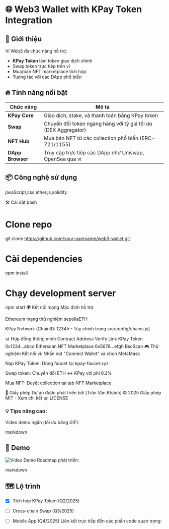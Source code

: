# 🌐 Web3 Wallet with KPay Token Integration



## 🚀 Giới thiệu
Ví Web3 đa chức năng hỗ trợ:
- **KPay Token** làm token giao dịch chính
- Swap token trực tiếp trên ví
- Mua/bán NFT marketplace tích hợp
- Tương tác với các DApp phổ biến

## 🔥 Tính năng nổi bật
| Chức năng       | Mô tả                                                                 |
|----------------|---------------------------------------------------------------------|
| **KPay Core**  | Giao dịch, stake, và thanh toán bằng KPay token                    |
| **Swap**       | Chuyển đổi token ngang hàng với tỷ giá tối ưu (DEX Aggregator)     |
| **NFT Hub**    | Mua bán NFT từ các collection phổ biến (ERC-721/1155)              |
| **DApp Browser**| Truy cập trực tiếp các DApp như Uniswap, OpenSea qua ví            |

## 📦 Công nghệ sử dụng
javaScript,css,ether.js,solidity

🛠 Cài đặt
bash
# Clone repo
git clone https://github.com/your-username/web3-wallet.git

# Cài dependencies
npm install

# Chạy development server
npm start
🌍 Kết nối mạng
Mặc định hỗ trợ:

Ethereum mạng thử nghiệm sepoliaETH


KPay Network (ChainID: 12345 - Tùy chỉnh trong src/config/chains.js)

📊 Hợp đồng thông minh
Contract	Address	Verify Link
KPay Token	0x1234...abcd	Etherscan
NFT Marketplace	0x5678...efgh	BscScan
🎮 Thử nghiệm
Kết nối ví: Nhấn nút "Connect Wallet" và chọn MetaMask

Nạp KPay Token: Dùng faucet tại kpay-faucet.xyz

Swap token: Chuyển đổi ETH ↔ KPay với phí 0.3%

Mua NFT: Duyệt collection tại tab NFT Marketplace

📜 Giấy phép
Dự án được phát triển bởi [Trần Văn Khánh] © 2025
Giấy phép MIT - Xem chi tiết tại LICENSE


### 💡 Tips nâng cao:

Video demo ngắn (tối ưu bằng GIF):

markdown
## 🎥 Demo
![Video Demo](assets/demo.gif)
Roadmap phát triển:

markdown
## 🗺 Lộ trình
- [x] Tích hợp KPay Token (Q2/2025)
- [ ] Cross-chain Swap (Q3/2025)
- [ ] Mobile App (Q4/2025)
Liên kết trực tiếp đến các phần code quan trọng:

